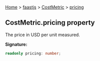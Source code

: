 [Home](./index) &gt; [faastjs](./faastjs.md) &gt; [CostMetric](./faastjs.costmetric.md) &gt; [pricing](./faastjs.costmetric.pricing.md)

## CostMetric.pricing property

The price in USD per unit measured.

<b>Signature:</b>

```typescript
readonly pricing: number;
```
